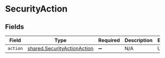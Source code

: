 # SecurityAction


## Fields

| Field                                                                             | Type                                                                              | Required                                                                          | Description                                                                       | Example                                                                           |
| --------------------------------------------------------------------------------- | --------------------------------------------------------------------------------- | --------------------------------------------------------------------------------- | --------------------------------------------------------------------------------- | --------------------------------------------------------------------------------- |
| `action`                                                                          | [shared.SecurityActionAction](../../../sdk/models/shared/securityactionaction.md) | :heavy_minus_sign:                                                                | N/A                                                                               | UNLOCK                                                                            |